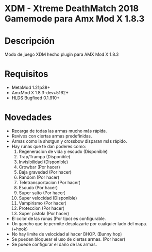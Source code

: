 # XDM - Xtreme DeathMatch 2018 Gamemode para Amx Mod X 1.8.3

Descripción
============
Modo de juego XDM hecho plugin para AMX Mod X 1.8.3

Requisitos
=============
- MetaMod 1.21p38+
- AmxMod X 1.8.3-dev+5162+
- HLDS Bugfixed 0.1.910+

Novedades
=============
- Recarga de todas las armas mucho más rápida.<br>
- Revives con ciertas armas predefinidas.<br>
- Armas como la shotgun y crossbow disparan más rápido.<br>
- Hay runas que te dan poderes como:<br>
	1. Regeneracion de vida y escudo (Disponible)<br>
	2. Trap/Trampa (Disponible)<br>
	3. Invisibilidad (Disponible)<br>
	4. Crowbar (Por hacer)<br>
	5. Baja gravedad (Por hacer)<br>
	6. Random (Por hacer)<br>
	7. Teletransportacion (Por hacer)<br>
	8. Escudo (Por hacer)<br>
	9. Super salto (Por hacer)<br>
	10. Super velocidad (Disponible)<br>
	11. Vampirismo (Por hacer)<br>
	12. Proteccion (Por hacer)<br>
	13. Super pistola (Por hacer)<br>
- El color de las runas (Por tipo) es configurable.
- Un gancho que te permite desplazarte por cualquier lado del mapa. (+hook)<br>
- No hay limite de velocidad al hacer BHOP. (Bunny hop)<br>
- Se pueden bloquear el uso de ciertas armas. (Por hacer)<br>
- Se puede configurar el daño de las armas.<br>
